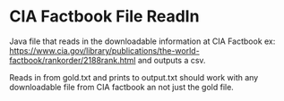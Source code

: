 CIA Factbook File ReadIn
=====================

Java file that reads in the downloadable information at CIA Factbook ex: https://www.cia.gov/library/publications/the-world-factbook/rankorder/2188rank.html and outputs a csv.

Reads in from gold.txt and prints to output.txt should work with any downloadable file from CIA factbook an not just the gold file.
